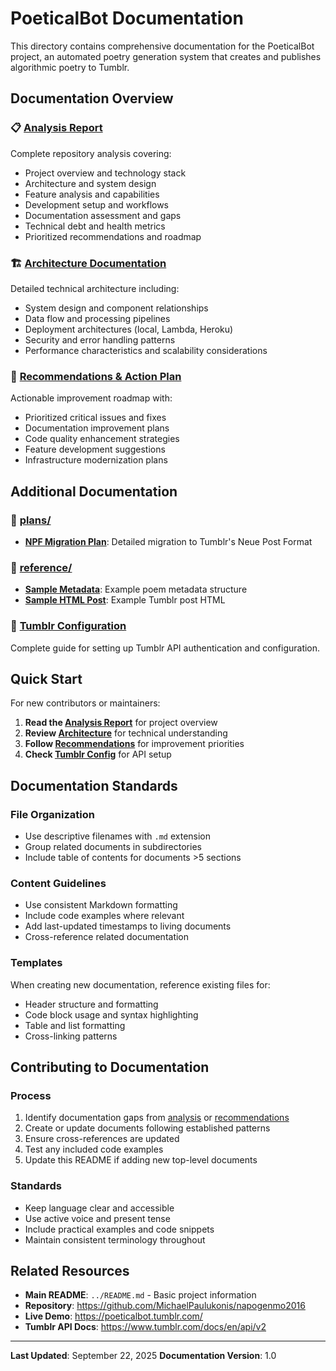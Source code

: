 # PoeticalBot Documentation

This directory contains comprehensive documentation for the PoeticalBot project, an automated poetry generation system that creates and publishes algorithmic poetry to Tumblr.

## Documentation Overview

### 📋 [Analysis Report](analysis.md)
Complete repository analysis covering:
- Project overview and technology stack
- Architecture and system design
- Feature analysis and capabilities
- Development setup and workflows
- Documentation assessment and gaps
- Technical debt and health metrics
- Prioritized recommendations and roadmap

### 🏗️ [Architecture Documentation](architecture.md)
Detailed technical architecture including:
- System design and component relationships
- Data flow and processing pipelines
- Deployment architectures (local, Lambda, Heroku)
- Security and error handling patterns
- Performance characteristics and scalability considerations

### 🎯 [Recommendations & Action Plan](recommendations.md)
Actionable improvement roadmap with:
- Prioritized critical issues and fixes
- Documentation improvement plans
- Code quality enhancement strategies
- Feature development suggestions
- Infrastructure modernization plans

## Additional Documentation

### 📁 [plans/](plans/)
- **[NPF Migration Plan](plans/npf-migration-plan.md)**: Detailed migration to Tumblr's Neue Post Format

### 📁 [reference/](reference/)
- **[Sample Metadata](reference/metadata.sample.00.json)**: Example poem metadata structure
- **[Sample HTML Post](reference/post.sample.html.00.txt)**: Example Tumblr post HTML

### 🔧 [Tumblr Configuration](tumblr-config.md)
Complete guide for setting up Tumblr API authentication and configuration.

## Quick Start

For new contributors or maintainers:

1. **Read the [Analysis Report](analysis.md)** for project overview
2. **Review [Architecture](architecture.md)** for technical understanding
3. **Follow [Recommendations](recommendations.md)** for improvement priorities
4. **Check [Tumblr Config](tumblr-config.md)** for API setup

## Documentation Standards

### File Organization
- Use descriptive filenames with `.md` extension
- Group related documents in subdirectories
- Include table of contents for documents >5 sections

### Content Guidelines
- Use consistent Markdown formatting
- Include code examples where relevant
- Add last-updated timestamps to living documents
- Cross-reference related documentation

### Templates
When creating new documentation, reference existing files for:
- Header structure and formatting
- Code block usage and syntax highlighting
- Table and list formatting
- Cross-linking patterns

## Contributing to Documentation

### Process
1. Identify documentation gaps from [analysis](analysis.md) or [recommendations](recommendations.md)
2. Create or update documents following established patterns
3. Ensure cross-references are updated
4. Test any included code examples
5. Update this README if adding new top-level documents

### Standards
- Keep language clear and accessible
- Use active voice and present tense
- Include practical examples and code snippets
- Maintain consistent terminology throughout

## Related Resources

- **Main README**: `../README.md` - Basic project information
- **Repository**: https://github.com/MichaelPaulukonis/napogenmo2016
- **Live Demo**: https://poeticalbot.tumblr.com/
- **Tumblr API Docs**: https://www.tumblr.com/docs/en/api/v2

---

**Last Updated**: September 22, 2025
**Documentation Version**: 1.0